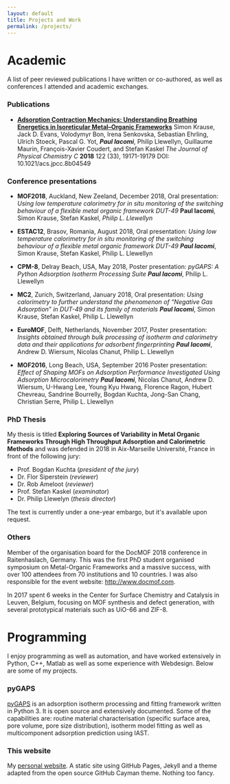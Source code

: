 ```yaml
---
layout: default
title: Projects and Work
permalink: /projects/
---
```


# Academic

A list of peer reviewed publications I have written or co-authored,
as well as conferences I attended and academic exchanges.

### Publications

* [**Adsorption Contraction Mechanics: Understanding Breathing Energetics in Isoreticular Metal–Organic Frameworks**](//dx.doi.org/10.1021/acs.jpcc.8b04549 )
Simon Krause, Jack D. Evans, Volodymyr Bon, Irena Senkovska, Sebastian 
Ehrling, Ulrich Stoeck, Pascal G. Yot, ___Paul Iacomi___, Philip Llewellyn, 
Guillaume Maurin, François-Xavier Coudert, and Stefan Kaskel
_The Journal of Physical Chemistry C_ **2018** 122 (33), 19171-19179
DOI: 10.1021/acs.jpcc.8b04549 

### Conference presentations

* **MOF2018**, Auckland, New Zeeland, December 2018, Oral presentation:
_Using low temperature calorimetry for in situ monitoring of the
switching behaviour of a flexible metal organic framework DUT-49_
**Paul Iacomi**, Simon Krause, Stefan Kaskel, _Philip L. Llewellyn_

* **ESTAC12**, Brasov, Romania, August 2018, Oral presentation:
_Using low temperature calorimetry for in situ monitoring of the
switching behaviour of a flexible metal organic framework DUT-49_
___Paul Iacomi___, Simon Krause, Stefan Kaskel, Philip L. Llewellyn

* **CPM-8**, Delray Beach, USA, May 2018, Poster presentation:
_pyGAPS: A Python Adsorption Isotherm Processing Suite_
___Paul Iacomi___, Philip L. Llewellyn

* **MC2**, Zurich, Switzerland, January 2018, Oral presentation:
_Using calorimetry to further understand the phenomenon of 
“Negative Gas Adsorption” in DUT-49 and its family of materials_
___Paul Iacomi___, Simon Krause, Stefan Kaskel, Philip L. Llewellyn

* **EuroMOF**, Delft, Netherlands, November 2017, Poster presentation:
_Insights obtained through bulk processing of
isotherm and calorimetry data and their
applications for adsorbent fingerprinting_
___Paul Iacomi___, Andrew D. Wiersum, Nicolas Chanut, Philip L. Llewellyn

* **MOF2016**, Long Beach, USA, September 2016 Poster presentation:
_Effect of Shaping MOFs on Adsorption
Performance Investigated Using Adsorption Microcalorimetry_
___Paul Iacomi___, Nicolas Chanut, Andrew D. Wiersum,
U-Hwang Lee, Young Kyu Hwang, Florence Ragon, Hubert Chevreau,
Sandrine Bourrelly, Bogdan Kuchta, Jong-San Chang, Christian Serre,
Philip L. Llewellyn

### PhD Thesis

My thesis is titled **Exploring Sources of Variability in Metal Organic 
Frameworks Through High Throughput Adsorption and Calorimetric Methods** 
and was defended in 2018 in Aix-Marseille Université, France in front of 
the following jury:

*   Prof. Bogdan Kuchta (_president of the jury_)
*   Dr. Flor Siperstein (_reviewer_)
*   Dr. Rob Ameloot (_reviewer_)
*   Prof. Stefan Kaskel (_examinator_)
*   Dr. Philip Llewelyn (_thesis director_)

The text is currently under a one-year embargo, but it's available 
upon request.

### Others

Member of the organisation board for the DocMOF 2018 conference in
Raitenhaslach, Germany. This was the first PhD student organised
symposium on Metal-Organic Frameworks and a massive success, with
over 100 attendees from 70 institutions and 10 countries. I was
also responsible for the event website: <http://www.docmof.com>.

In 2017 spent 6 weeks in the Center for Surface Chemistry 
and Catalysis in Leuven, Belgium, focusing on MOF synthesis and 
defect generation, with several prototypical materials such as
UiO-66 and ZIF-8.

# Programming

I enjoy programming as well as automation, and have worked extensively
in Python, C++, Matlab as well as some experience with Webdesign.
Below are some of my projects.

### pyGAPS

[pyGAPS](https://github.com/pauliacomi/pyGAPS) is an adsorption 
isotherm processing and fitting framework written in Python 3.
It is open source and extensively documented. Some of the capabilities are:
routine material characterisation (specific surface area, pore volume,
pore size distribution), isotherm model fitting as well as multicomponent
adsorption prediction using IAST.

### This website

My [personal website](https://github.com/pauliacomi/pauliacomi.github.com).
A static site using GitHub Pages, Jekyll and a theme adapted from the
open source GitHub Cayman theme. Nothing too fancy.